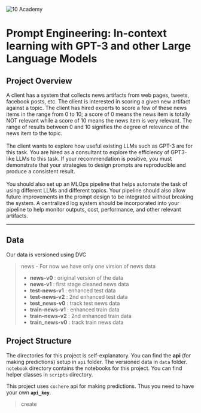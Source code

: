 ![10 Academy](https://static.wixstatic.com/media/081e5b_5553803fdeec4cbb817ed4e85e1899b2~mv2.png/v1/fill/w_246,h_106,al_c,q_85,usm_0.66_1.00_0.01,enc_auto/10%20Academy%20FA-02%20-%20transparent%20background%20-%20cropped.png)

# Prompt Engineering: In-context learning with GPT-3 and other Large Language Models

## Project Overview
A client has a system that collects news artifacts from web pages, tweets, facebook posts, etc. The client is interested in scoring a given new artifact against a topic. The client has hired experts to score a few of these news items in the range from 0 to 10; a score of 0 means the news item is totally NOT relevant while a score of 10 means the news item is very relevant. The range of results between 0 and 10 signifies the  degree of relevance of the news item to the topic. <br><br>
The client wants to explore how useful existing LLMs such as GPT-3 are for this task. You are hired as a consultant to explore the efficiency of GPT3-like LLMs to this task. If your recommendation is positive, you must demonstrate that your strategies to design prompts are reproducible and produce a consistent result. <br><br>
You should also set up an MLOps pipeline that helps automate the task of using different LLMs and different topics. Your pipeline should also allow future improvements in the prompt design to be integrated without breaking the system. A centralized log system should be incorporated into your pipeline to help monitor outputs, cost, performance, and other relevant artifacts.

***
## Data
Our data is versioned using DVC
> news - For now we have only one virsion of news data
> - **news-v0** : original version of the data
> - **news-v1** : first stage cleaned news data
> - **test-news-v1** : enhanced test data
> - **test-news-v2** : 2nd enhanced test data
> - **test_news-v0** : track test news data
> - **train-news-v1** :  enhanced train data
> - **train-news-v2** :  2nd enhanced train data
> - **train_news-v0** :  track train news data


## Project Structure
The directories for this project is self-explanatory. You can find the **api** (for making predictions) setup in `api` folder. The versioned data in `data` folder. `notebook` directory contains the notebooks for this project. You can find helper classes in `scripts` directory.

This project uses `co:here` api for making predictions. Thus you need to have your own **`api_key`**.

> create 
<!-- include how to setup apikey -->
